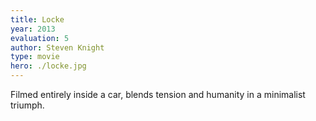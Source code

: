 ```yaml
---
title: Locke
year: 2013
evaluation: 5
author: Steven Knight
type: movie
hero: ./locke.jpg
---
```


Filmed entirely inside a car, blends tension and humanity in a minimalist triumph.
